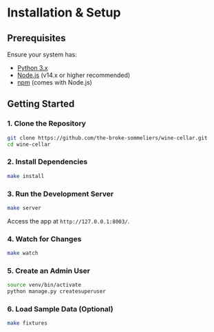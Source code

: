 # Installation & Setup

## Prerequisites

Ensure your system has:

- [Python 3.x](https://www.python.org/downloads/)
- [Node.js](https://nodejs.org/) (v14.x or higher recommended)
- [npm](https://www.npmjs.com/get-npm) (comes with Node.js)

## Getting Started

### 1. Clone the Repository

```sh
git clone https://github.com/the-broke-sommeliers/wine-cellar.git
cd wine-cellar
```

### 2. Install Dependencies

```sh
make install
```

### 3. Run the Development Server

```sh
make server
```

Access the app at `http://127.0.0.1:8003/`.

### 4. Watch for Changes

```sh
make watch
```

### 5. Create an Admin User

```sh
source venv/bin/activate
python manage.py createsuperuser
```

### 6. Load Sample Data (Optional)

```sh
make fixtures
```
